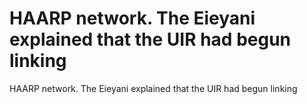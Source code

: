 # HAARP network. The Eieyani explained that the UIR had begun linking

HAARP network. The Eieyani explained that the UIR had begun linking